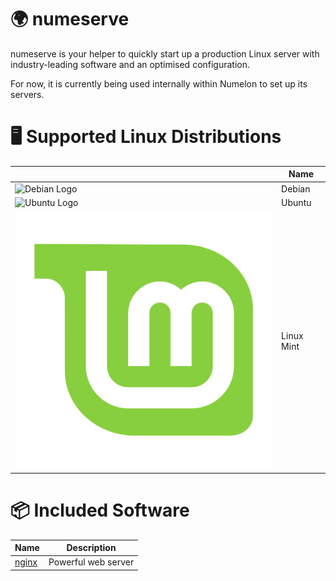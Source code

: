 # 🌍 numeserve
numeserve is your helper to quickly start up a production Linux server with industry-leading software and an optimised configuration.

For now, it is currently being used internally within Numelon to set up its servers.

# 🖥️ Supported Linux Distributions
| | **Name**   |
|-| -----------|
| ![Debian Logo](https://www.debian.org/logos/openlogo-nd.svg) | Debian     |
| ![Ubuntu Logo](https://www.svgrepo.com/show/452122/ubuntu.svg) | Ubuntu     |
| ![Linxu Mint Logo](https://raw.githubusercontent.com/linuxmint/brand-logo/master/leaf.svg) | Linux Mint |

# 📦 Included Software
| **Name**                   | **Description**     |
|----------------------------|---------------------|
| [nginx](https://nginx.org) | Powerful web server |
